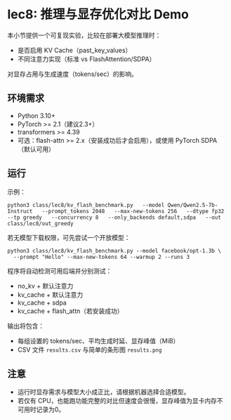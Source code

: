 # lec8: 推理与显存优化对比 Demo

本小节提供一个可复现实验，比较在部署大模型推理时：
- 是否启用 KV Cache（past_key_values）
- 不同注意力实现（标准 vs FlashAttention/SDPA）

对显存占用与生成速度（tokens/sec）的影响。

## 环境需求
- Python 3.10+
- PyTorch >= 2.1（建议2.3+）
- transformers >= 4.39
- 可选：flash-attn >= 2.x（安装成功后才会启用），或使用 PyTorch SDPA（默认可用）

## 运行
示例：
```
python3 class/lec8/kv_flash_benchmark.py   --model Qwen/Qwen2.5-7b-Instruct   --prompt_tokens 2048   --max-new-tokens 256   --dtype fp32   --tp greedy   --concurrency 8   --only_backends default,sdpa   --out class/lec8/out_greedy
```
若无模型下载权限，可先尝试一个开放模型：
```
python3 class/lec8/kv_flash_benchmark.py --model facebook/opt-1.3b \
  --prompt "Hello" --max-new-tokens 64 --warmup 2 --runs 3
```
程序将自动检测可用后端并分别测试：
- no_kv + 默认注意力
- kv_cache + 默认注意力
- kv_cache + sdpa
- kv_cache + flash_attn（若安装成功）

输出将包含：
- 每组设置的 tokens/sec、平均生成时延、显存峰值（MiB）
- CSV 文件 `results.csv` 与简单的条形图 `results.png`

## 注意
- 运行时显存需求与模型大小成正比，请根据机器选择合适模型。
- 若仅有 CPU，也能跑功能完整的对比但速度会很慢，显存峰值为显卡内存不可用时记录为0。

